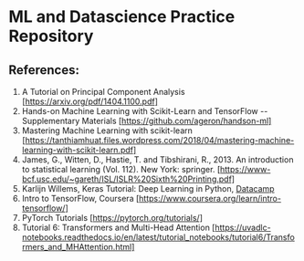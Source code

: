 # ML and Datascience Practice Repository

## References:
1. A Tutorial on Principal Component Analysis [https://arxiv.org/pdf/1404.1100.pdf]
2. Hands-on Machine Learning with Scikit-Learn and TensorFlow -- Supplementary Materials [https://github.com/ageron/handson-ml]
3. Mastering Machine Learning with scikit-learn [https://tanthiamhuat.files.wordpress.com/2018/04/mastering-machine-learning-with-scikit-learn.pdf]
4. James, G., Witten, D., Hastie, T. and Tibshirani, R., 2013. An introduction to statistical learning (Vol. 112). New York: springer. [https://www-bcf.usc.edu/~gareth/ISL/ISLR%20Sixth%20Printing.pdf]
5. Karlijn Willems, Keras Tutorial: Deep Learning in Python, [Datacamp](https://www.datacamp.com/community/tutorials/deep-learning-python?utm_source=adwords_ppc)
6. Intro to TensorFlow, Coursera [https://www.coursera.org/learn/intro-tensorflow/]
7. PyTorch Tutorials [https://pytorch.org/tutorials/]
8. Tutorial 6: Transformers and Multi-Head Attention [https://uvadlc-notebooks.readthedocs.io/en/latest/tutorial_notebooks/tutorial6/Transformers_and_MHAttention.html]

